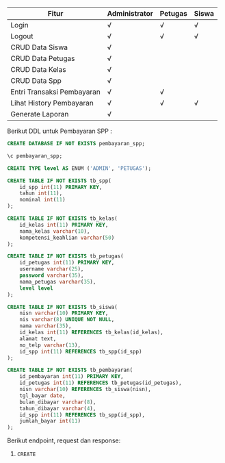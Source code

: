 | Fitur                      | Administrator | Petugas | Siswa |
| -------------------------- | ------------- | ------- | ----- |
| Login                      | √             | √       | √     |
| Logout                     | √             | √       | √     |
| CRUD Data Siswa            | √             |         |       |
| CRUD Data Petugas          | √             |         |       |
| CRUD Data Kelas            | √             |         |       |
| CRUD Data Spp              | √             |         |       |
| Entri Transaksi Pembayaran | √             | √       |       |
| Lihat History Pembayaran   | √             | √       | √     |
| Generate Laporan           | √             |         |       |

Berikut DDL untuk Pembayaran SPP :

```sql
CREATE DATABASE IF NOT EXISTS pembayaran_spp;

\c pembayaran_spp;

CREATE TYPE level AS ENUM ('ADMIN', 'PETUGAS');

CREATE TABLE IF NOT EXISTS tb_spp(
    id_spp int(11) PRIMARY KEY,
    tahun int(11),
    nominal int(11)
);

CREATE TABLE IF NOT EXISTS tb_kelas(
    id_kelas int(11) PRIMARY KEY,
    nama_kelas varchar(10),
    kompetensi_keahlian varchar(50)
);

CREATE TABLE IF NOT EXISTS tb_petugas(
    id_petugas int(11) PRIMARY KEY,
    username varchar(25),
    password varchar(35),
    nama_petugas varchar(35),
    level level
);

CREATE TABLE IF NOT EXISTS tb_siswa(
    nisn varchar(10) PRIMARY KEY,
    nis varchar(8) UNIQUE NOT NULL,
    nama varchar(35),
    id_kelas int(11) REFERENCES tb_kelas(id_kelas),
    alamat text,
    no_telp varchar(13),
    id_spp int(11) REFERENCES tb_spp(id_spp)
);

CREATE TABLE IF NOT EXISTS tb_pembayaran(
    id_pembayaran int(11) PRIMARY KEY,
    id_petugas int(11) REFERENCES tb_petugas(id_petugas),
    nisn varchar(10) REFERENCES tb_siswa(nisn),
    tgl_bayar date,
    bulan_dibayar varchar(8),
    tahun_dibayar varchar(4),
    id_spp int(11) REFERENCES tb_spp(id_spp),
    jumlah_bayar int(11)
);
```

Berikut endpoint, request dan response:

1. `CREATE`
